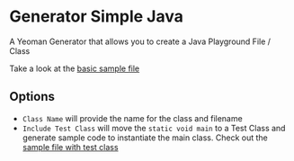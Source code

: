 # Generator Simple Java
A Yeoman Generator that allows you to create a Java Playground File / Class

Take a look at the [basic sample file](https://github.com/xremix/Generator-Simple-Java/tree/master/samples/MyClass.java)

## Options
- `Class Name` will provide the name for the class and filename
- `Include Test Class` will move the `static void main` to a Test Class and generate sample code to instantiate the main class. Check out the [sample file with test class](https://github.com/xremix/Generator-Simple-Java/tree/master/samples/MyClassTest.java)